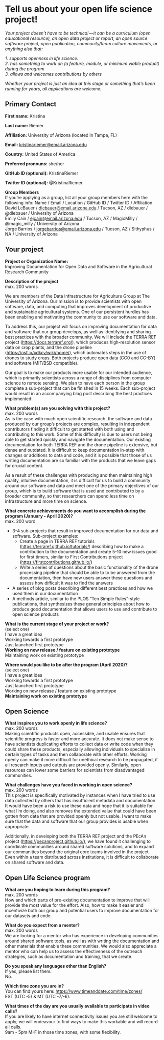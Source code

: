 
# Tell us about your open life science project\!

*Your project doesn’t have to be technical — it can be a curriculum
(open educational resource), an open data project or report, an open
source software project, open publication, community/team culture
movements, or anything else that:*

*1. supports openness in life science.*  
*2. has something to work on (a feature, module, or minimum viable
product) during the program*  
*3. allows and welcomes contributions by others*

*Whether your project is just an idea at this stage or something that’s
been running for years, all applications are welcome.*

## Primary Contact

**First name:** Kristina

**Last name:** Riemer

**Affiliation:** University of Arizona (located in Tampa, FL)

**Email:** <kristinariemer@email.arizona.edu>

**Country:** United States of America

**Preferred pronouns:** she/her

**GitHub ID (optional):** KristinaRiemer

**Twitter ID (optional):** @KristinaRiemer

**Group Members**  
If you’re applying as a group, list all your group members here with the
following info: Name / Email / Location / GitHub ID / Twitter ID /
Affiliation  
David LeBauer / <dlebauer@email.arizona.edu> / Tucson, AZ / dlebauer /
@dlebauer / University of Arizona  
Emily Cain / <ejcain@email.arizona.edu> / Tucson, AZ / MagicMilly /
@magic\_milly / University of Arizona  
Jorge Barrios / <jorgebarrios@email.arizona.edu> / Tucson, AZ /
Sithyphus / NA / University of Arizona

## Your project

**Project or Organization Name:**  
Improving Documentation for Open Data and Software in the Agricultural
Research Community

**Description of the project**  
max. 200 words

We are members of the Data Infrastructure for Agriculture Group at The
University of Arizona. Our mission is to provide scientists with open
software, data, and computing that improves development of productive
and sustainable agricultural systems. One of our persistent hurdles has
been enabling and motivating the community to use our software and data.

To address this, our project will focus on improving documentation for
data and software that our group develops, as well as identifying and
sharing best practices with the broader community. We will include the
TERRA REF project (<https://docs.terraref.org/>), which produces
high-resolution sensor data on crop plants, and the drone pipeline
(<https://osf.io/xdkcy/wiki/home/>), which automates steps in the use of
drones to study crops. Both projects produce open data (CC0 and CC-BY)
and software (MIT/BSD compatible).

Our goal is to make our products more usable for our intended audience,
which is primarily scientists across a range of disciplines from
computer science to remote sensing. We plan to have each person in the
group complete a sub-project that can be finished in 15 weeks. Each
sub-project would result in an accompanying blog post describing the
best practices implemented.

**What problem(s) are you solving with this project?**  
max. 200 words  
As is the case with much open scientific research, the software and data
produced by our group’s projects are complex, resulting in independent
contributors finding it difficult to get started with both using and
contributing to this work. Some of this difficulty is due to users not
being able to get started quickly and navigate the documentation. Our
existing documentation for both TERRA REF and the drone pipeline is
extensive, but dense and outdated. It is difficult to keep documentation
in-step with changes or additions to data and code, and it is possible
that those of us writing documentation are so familiar with the products
that we leave gaps for crucial content.

As a result of these challenges with producing and then maintaining high
quality, intuitive documentation, it is difficult for us to build a
community around our software and data and meet one of the primary
objectives of our group, which is to build software that is used and
contributed to by a broader community, so that researchers can spend
less time on infrastructure and more time on science.

**What concrete achievements do you want to accomplish during the
program (January - April 2020)?**  
max. 200 word

  - 3-4 sub-projects that result in improved documentation for our data
    and software. Sub-project examples:
      - Create a page in TERRA REF tutorials
        (<https://terraref.github.io/tutorials/>) describing how to make
        a contribution to the documentation and create 5-10 new issues
        good for first timers, similar to First Contributions project
        (<https://firstcontributions.github.io/>)
      - Write a series of questions about the basic functionality of the
        drone processing pipeline that should be able to to be answered
        from the documentation, then have new users answer these
        questions and assess how difficult it was to find the answers
  - A series of blog posts describing different best practices and how
    we used them in our documentation
  - A methods article, similar to the PLOS “Ten Simple Rules”-style
    publications, that synthesizes these general principles about how to
    produce good documentation that allows users to use and contribute
    to open science products

**What is the current stage of your project or work?**  
(select one)  
I have a great idea  
Working towards a first prototype  
Just launched first prototype  
**Working on new release / feature on existing prototype**  
Maintaining work on existing prototype

**Where would you like to be after the program (April 2020)?**  
(select one)  
I have a great idea  
Working towards a first prototype  
Just launched first prototype  
Working on new release / feature on existing prototype  
**Maintaining work on existing prototype**

## Open Science

**What inspires you to work openly in life science?**  
max. 200 words  
Making scientific products open, accessible, and usable ensures that
scientific progress is faster and more accurate. It does not make sense
to have scientists duplicating efforts to collect data or write code
when they could share these products, especially allowing individuals to
specialize in certain types of tasks and then collaborate with other
efforts. Working openly can make it more difficult for unethical
research to be propagated, if all research inputs and outputs are
provided openly. Similarly, open resources can lower some barriers for
scientists from disadvantaged communities.

**What challenges have you faced in working in open science?**  
max. 200 words  
This project is specifically motivated by instances when I have tried to
use data collected by others that has insufficient metadata and
documentation. It would have been a risk to use these data and hope that
it is suitable for what I’m doing, and also removes the extended value
that could have been gotten from data that are provided openly but not
usable. I want to make sure that the data and software that our group
provides is usable when appropriate.

Additionally, in developing both the TERRA REF project and the PEcAn
project (<https://pecanproject.github.io/>), we have found it
challenging to coordinate communities around shared software solutions,
and to expand our communities beyond the original core teams involved in
the project. Even within a team distributed across institutions, it is
difficult to collaborate on shared software and data.

## Open Life Science program

**What are you hoping to learn during this program?**  
max. 200 words  
How and which parts of pre-existing documentation to improve that will
provide the most value for the effort. Also, how to make it easier and
incentivize both our group and potential users to improve documentation
for our datasets and code.

**What do you expect from a mentor?**  
max. 200 words  
We are looking for a mentor who has experience in developing communities
around shared software tools, as well as with writing the documentation
and other materials that enable these communities. We would also
appreciate a mentor who can help us to assess the effectiveness of the
outreach strategies, such as documentation and training, that we create.

**Do you speak any languages other than English?**  
If yes, please list them.  
No.

**Which time zone you are in?**  
You can find yours here: <https://www.timeanddate.com/time/zones/>  
EST (UTC -5) & MT (UTC -7/-6).

**What times of the day are you usually available to participate in
video calls?**  
If you are likely to have internet connectivity issues you are still
welcome to apply; we will endeavour to find ways to make this workable
and will record all calls.  
9am - 5pm M-F in those time zones, with some flexibility.
